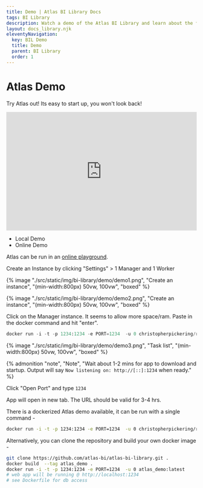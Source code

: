 ```yaml
---
title: Demo | Atlas BI Library Docs
tags: BI Library
description: Watch a demo of the Atlas BI Library and learn about the features of the app. A demo can also be run locally with docker.
layout: docs_library.njk
eleventyNavigation:
  key: BIL Demo
  title: Demo
  parent: BI Library
  order: 1
---
```


# Atlas Demo

Try Atlas out! Its easy to start up, you won't look back!

<div class="block video_wrapper" style="padding-bottom: 56.250000%; padding-top: 30px; position: relative; width: 100%">
<iframe allowfullscreen="true" src="https://www.youtube.com/embed/d_IGbnuXvJ8" style="border: 0; height: 100%; left: 0; position: absolute; top: 0; width: 100%">
</iframe></div>

<div class="tabs">
   <ul>
    <li class="is-active"><a tab="local">Local Demo</a></li>
    <li><a tab="online">Online Demo</a></li>
  </ul>
</div>
<div class="tab-container">
   <div class="tab"id="online">

Atlas can be run in an [online playground](https://labs.play-with-docker.com/).

Create an Instance by clicking "Settings" > 1 Manager and 1 Worker

{% image "./src/static/img/bi-library/demo/demo1.png", "Create an instance", "(min-width:800px) 50vw, 100vw", "boxed" %}

{% image "./src/static/img/bi-library/demo/demo2.png", "Create an instance", "(min-width:800px) 50vw, 100vw", "boxed" %}

Click on the Manager instance. It seems to allow more space/ram. Paste in the docker command and hit "enter".

```python
docker run -i -t -p 1234:1234 -e PORT=1234  -u 0 christopherpickering/rmc-atlas-demo:latest
```

{% image "./src/static/img/bi-library/demo/demo3.png", "Task list", "(min-width:800px) 50vw, 100vw", "boxed" %}

{% admonition
   "note",
   "Note",
   "Wait about 1-2 mins for app to download and startup. Output will say ``Now listening on: http://[::]:1234`` when ready."
%}

Click "Open Port" and type ``1234``

App will open in new tab. The URL should be valid for 3-4 hrs.
   </div>
   <div class="tab is-active"id="local">


There is a dockerized Atlas demo available, it can be run with a single command -

```bash
docker run -i -t -p 1234:1234 -e PORT=1234  -u 0 christopherpickering/rmc-atlas-demo:latest
```
Alternatively, you can clone the repository and build your own docker image -

```bash
git clone https://github.com/atlas-bi/atlas-bi-library.git .
docker build  --tag atlas_demo .
docker run -i -t -p 1234:1234 -e PORT=1234  -u 0 atlas_demo:latest
# web app will be running @ http://localhost:1234
# see Dockerfile for db access
```
   </div>
</div>
